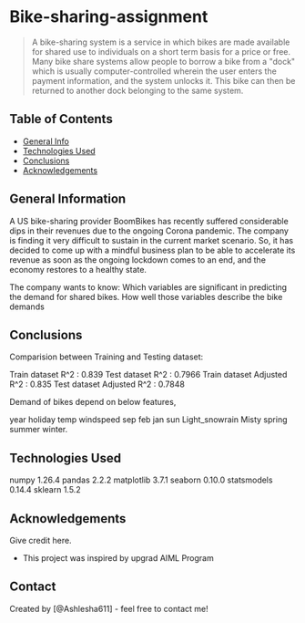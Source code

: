 # Bike-sharing-assignment
> A bike-sharing system is a service in which bikes are made available for shared use to individuals on a short term basis for a price or free. Many bike share systems allow people to borrow a bike from a "dock" which is usually computer-controlled wherein the user enters the payment information, and the system unlocks it. This bike can then be returned to another dock belonging to the same system.


## Table of Contents
* [General Info](#general-information)
* [Technologies Used](#technologies-used)
* [Conclusions](#conclusions)
* [Acknowledgements](#acknowledgements)

## General Information
A US bike-sharing provider BoomBikes has recently suffered considerable dips in their revenues due to the ongoing Corona pandemic. The company is finding it very difficult to sustain in the current market scenario. So, it has decided to come up with a mindful business plan to be able to accelerate its revenue as soon as the ongoing lockdown comes to an end, and the economy restores to a healthy state.

The company wants to know:
Which variables are significant in predicting the demand for shared bikes.
How well those variables describe the bike demands


## Conclusions
Comparision between Training and Testing dataset:

Train dataset R^2 : 0.839
Test dataset R^2 : 0.7966
Train dataset Adjusted R^2 : 0.835
Test dataset Adjusted R^2 : 0.7848 

Demand of bikes depend on below features,

year
holiday
temp
windspeed
sep
feb
jan
sun
Light_snowrain
Misty
spring
summer
winter.



## Technologies Used
 numpy 	1.26.4
 pandas	2.2.2
 matplotlib	3.7.1
 seaborn	0.10.0
 statsmodels	0.14.4
 sklearn	1.5.2



## Acknowledgements
Give credit here.
- This project was inspired by upgrad AIML Program



## Contact
Created by [@Ashlesha611] - feel free to contact me!


<!-- Optional -->
<!-- ## License -->
<!-- This project is open source and available under the [... License](). -->

<!-- You don't have to include all sections - just the one's relevant to your project -->
